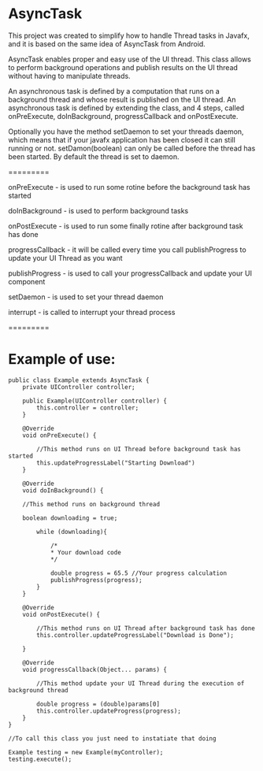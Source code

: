 AsyncTask
=========

This project was created to simplify how to handle Thread tasks in Javafx, and it is based on the same idea of AsyncTask from Android.

AsyncTask enables proper and easy use of the UI thread. This class allows to perform background operations and publish results on the UI thread without having to manipulate threads.

An asynchronous task is defined by a computation that runs on a background thread and whose result is published on the UI thread. An asynchronous task is defined by extending the class, and 4 steps, called onPreExecute, doInBackground, progressCallback and onPostExecute.

Optionally you have the method setDaemon to set your threads daemon, which means that if your javafx application has been closed it can still running or not. setDamon(boolean) can only be called before the thread has been started. By default the thread is set to daemon.

=========

onPreExecute - is used to run some rotine before the background task has started

doInBackground - is used to perform background tasks

onPostExecute - is used to run some finally rotine after background task has done

progressCallback - it will be called every time you call publishProgress to update your UI Thread as you want

publishProgress - is used to call your progressCallback and update your UI component

setDaemon - is used to set your thread daemon

interrupt - is called to interrupt your thread process

=========

Example of use:
=========

    public class Example extends AsyncTask {
        private UIController controller;
    
        public Example(UIController controller) {
            this.controller = controller;
        }
    
        @Override
        void onPreExecute() {
        
            //This method runs on UI Thread before background task has started
            this.updateProgressLabel("Starting Download")
        }

        @Override
        void doInBackground() {
    
        //This method runs on background thread
        
        boolean downloading = true;
        
            while (downloading){
            
                /*
                * Your download code
                */
                
                double progress = 65.5 //Your progress calculation 
                publishProgress(progress);
            }
        }

        @Override
        void onPostExecute() {
    
            //This method runs on UI Thread after background task has done
            this.controller.updateProgressLabel("Download is Done");
    
        }

        @Override
        void progressCallback(Object... params) {
        
            //This method update your UI Thread during the execution of background thread
            
            double progress = (double)params[0]
            this.controller.updateProgress(progress);
        }
    }

    //To call this class you just need to instatiate that doing 
    
    Example testing = new Example(myController);
    testing.execute();
